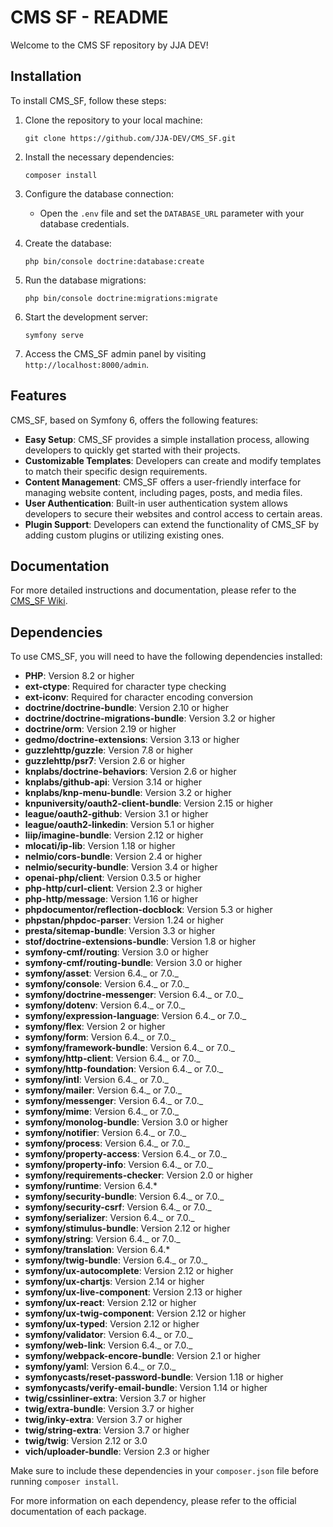 # CMS SF - README

Welcome to the CMS SF repository by JJA DEV!

## Installation

To install CMS_SF, follow these steps:

1. Clone the repository to your local machine:

    ```
    git clone https://github.com/JJA-DEV/CMS_SF.git
    ```

2. Install the necessary dependencies:

    ```
    composer install
    ```

3. Configure the database connection:

    - Open the `.env` file and set the `DATABASE_URL` parameter with your database credentials.

4. Create the database:

    ```
    php bin/console doctrine:database:create
    ```

5. Run the database migrations:

    ```
    php bin/console doctrine:migrations:migrate
    ```

6. Start the development server:

    ```
    symfony serve
    ```

7. Access the CMS_SF admin panel by visiting `http://localhost:8000/admin`.

## Features

CMS_SF, based on Symfony 6, offers the following features:

-   **Easy Setup**: CMS_SF provides a simple installation process, allowing developers to quickly get started with their projects.
-   **Customizable Templates**: Developers can create and modify templates to match their specific design requirements.
-   **Content Management**: CMS_SF offers a user-friendly interface for managing website content, including pages, posts, and media files.
-   **User Authentication**: Built-in user authentication system allows developers to secure their websites and control access to certain areas.
-   **Plugin Support**: Developers can extend the functionality of CMS_SF by adding custom plugins or utilizing existing ones.

## Documentation

For more detailed instructions and documentation, please refer to the [CMS_SF Wiki](https://github.com/JJA-DEV/CMS_SF/wiki).

## Dependencies

To use CMS_SF, you will need to have the following dependencies installed:

-   **PHP**: Version 8.2 or higher
-   **ext-ctype**: Required for character type checking
-   **ext-iconv**: Required for character encoding conversion
-   **doctrine/doctrine-bundle**: Version 2.10 or higher
-   **doctrine/doctrine-migrations-bundle**: Version 3.2 or higher
-   **doctrine/orm**: Version 2.19 or higher
-   **gedmo/doctrine-extensions**: Version 3.13 or higher
-   **guzzlehttp/guzzle**: Version 7.8 or higher
-   **guzzlehttp/psr7**: Version 2.6 or higher
-   **knplabs/doctrine-behaviors**: Version 2.6 or higher
-   **knplabs/github-api**: Version 3.14 or higher
-   **knplabs/knp-menu-bundle**: Version 3.2 or higher
-   **knpuniversity/oauth2-client-bundle**: Version 2.15 or higher
-   **league/oauth2-github**: Version 3.1 or higher
-   **league/oauth2-linkedin**: Version 5.1 or higher
-   **liip/imagine-bundle**: Version 2.12 or higher
-   **mlocati/ip-lib**: Version 1.18 or higher
-   **nelmio/cors-bundle**: Version 2.4 or higher
-   **nelmio/security-bundle**: Version 3.4 or higher
-   **openai-php/client**: Version 0.3.5 or higher
-   **php-http/curl-client**: Version 2.3 or higher
-   **php-http/message**: Version 1.16 or higher
-   **phpdocumentor/reflection-docblock**: Version 5.3 or higher
-   **phpstan/phpdoc-parser**: Version 1.24 or higher
-   **presta/sitemap-bundle**: Version 3.3 or higher
-   **stof/doctrine-extensions-bundle**: Version 1.8 or higher
-   **symfony-cmf/routing**: Version 3.0 or higher
-   **symfony-cmf/routing-bundle**: Version 3.0 or higher
-   **symfony/asset**: Version 6.4._ or 7.0._
-   **symfony/console**: Version 6.4._ or 7.0._
-   **symfony/doctrine-messenger**: Version 6.4._ or 7.0._
-   **symfony/dotenv**: Version 6.4._ or 7.0._
-   **symfony/expression-language**: Version 6.4._ or 7.0._
-   **symfony/flex**: Version 2 or higher
-   **symfony/form**: Version 6.4._ or 7.0._
-   **symfony/framework-bundle**: Version 6.4._ or 7.0._
-   **symfony/http-client**: Version 6.4._ or 7.0._
-   **symfony/http-foundation**: Version 6.4._ or 7.0._
-   **symfony/intl**: Version 6.4._ or 7.0._
-   **symfony/mailer**: Version 6.4._ or 7.0._
-   **symfony/messenger**: Version 6.4._ or 7.0._
-   **symfony/mime**: Version 6.4._ or 7.0._
-   **symfony/monolog-bundle**: Version 3.0 or higher
-   **symfony/notifier**: Version 6.4._ or 7.0._
-   **symfony/process**: Version 6.4._ or 7.0._
-   **symfony/property-access**: Version 6.4._ or 7.0._
-   **symfony/property-info**: Version 6.4._ or 7.0._
-   **symfony/requirements-checker**: Version 2.0 or higher
-   **symfony/runtime**: Version 6.4.\*
-   **symfony/security-bundle**: Version 6.4._ or 7.0._
-   **symfony/security-csrf**: Version 6.4._ or 7.0._
-   **symfony/serializer**: Version 6.4._ or 7.0._
-   **symfony/stimulus-bundle**: Version 2.12 or higher
-   **symfony/string**: Version 6.4._ or 7.0._
-   **symfony/translation**: Version 6.4.\*
-   **symfony/twig-bundle**: Version 6.4._ or 7.0._
-   **symfony/ux-autocomplete**: Version 2.12 or higher
-   **symfony/ux-chartjs**: Version 2.14 or higher
-   **symfony/ux-live-component**: Version 2.13 or higher
-   **symfony/ux-react**: Version 2.12 or higher
-   **symfony/ux-twig-component**: Version 2.12 or higher
-   **symfony/ux-typed**: Version 2.12 or higher
-   **symfony/validator**: Version 6.4._ or 7.0._
-   **symfony/web-link**: Version 6.4._ or 7.0._
-   **symfony/webpack-encore-bundle**: Version 2.1 or higher
-   **symfony/yaml**: Version 6.4._ or 7.0._
-   **symfonycasts/reset-password-bundle**: Version 1.18 or higher
-   **symfonycasts/verify-email-bundle**: Version 1.14 or higher
-   **twig/cssinliner-extra**: Version 3.7 or higher
-   **twig/extra-bundle**: Version 3.7 or higher
-   **twig/inky-extra**: Version 3.7 or higher
-   **twig/string-extra**: Version 3.7 or higher
-   **twig/twig**: Version 2.12 or 3.0
-   **vich/uploader-bundle**: Version 2.3 or higher

Make sure to include these dependencies in your `composer.json` file before running `composer install`.

For more information on each dependency, please refer to the official documentation of each package.
